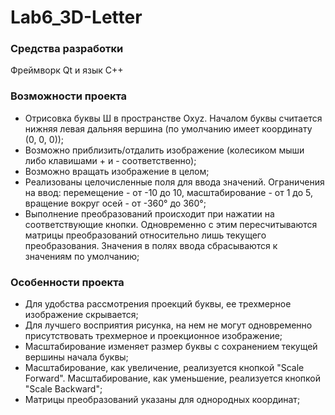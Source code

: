 # Lab6_3D-Letter
### Средства разработки
Фреймворк Qt и язык C++
### Возможности проекта
* Отрисовка буквы Ш в пространстве Oxyz. Началом буквы считается нижняя левая дальняя вершина (по умолчанию имеет координату (0, 0, 0));
* Возможно приблизить/отдалить изображение (колесиком мыши либо клавишами + и - соответственно);
* Возможно вращать изображение в целом;
* Реализованы целочисленные поля для ввода значений. Ограничения на ввод: перемещение - от -10 до 10, масштабирование - от 1 до 5, вращение вокруг осей - от -360° до 360°;
* Выполнение преобразований происходит при нажатии на соответствующие кнопки. Одновременно с этим пересчитываются матрицы преобразований относительно лишь текущего преобразования. Значения в полях ввода сбрасываются к значениям по умолчанию;
### Особенности проекта
* Для удобства рассмотрения проекций буквы, ее трехмерное изображение скрывается;
* Для лучшего восприятия рисунка, на нем не могут одновременно присутствовать трехмерное и проекционное изображение;
* Масштабирование изменяет размер буквы с сохранением текущей вершины начала буквы;
* Масштабирование, как увеличение, реализуется кнопкой "Scale Forward". Масштабирование, как уменьшение, реализуется кнопкой "Scale Backward";
* Матрицы преобразований указаны для однородных координат;
